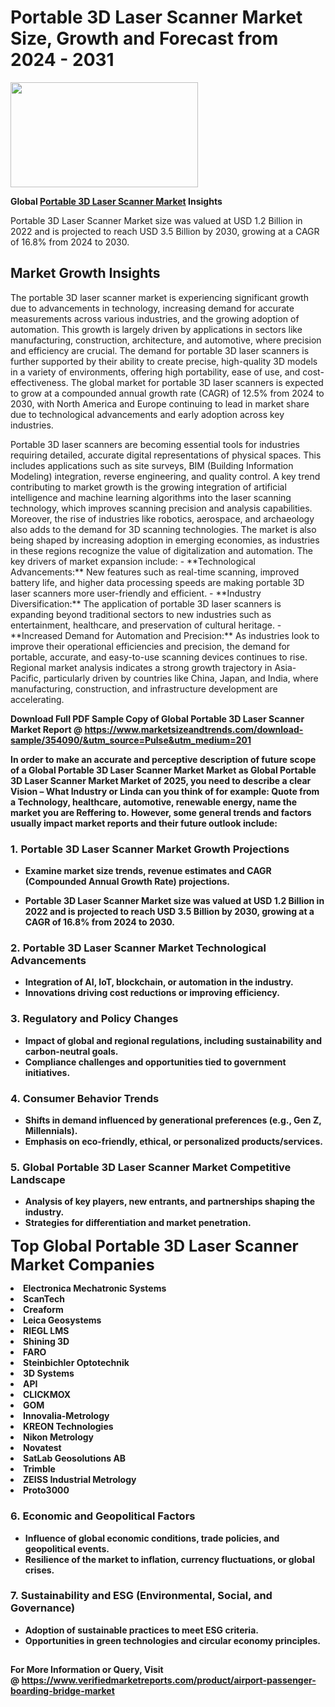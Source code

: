 <H1>Portable 3D Laser Scanner Market Size, Growth and Forecast from 2024 - 2031</H1><img class="aligncenter size-medium wp-image-584254" src="https://thirdeyenews.in/wp-content/uploads/2024/09/Global-Market-Research-300x168.jpeg" alt="" width="300" height="168" /><p><strong>Global&nbsp;<a href="https://www.marketsizeandtrends.com/download-sample/354090/&amp;utm_source=Pulse&amp;utm_medium=201">Portable 3D Laser Scanner Market</a> Insights</strong></p><p>Portable 3D Laser Scanner Market size was valued at USD 1.2 Billion in 2022 and is projected to reach USD 3.5 Billion by 2030, growing at a CAGR of 16.8% from 2024 to 2030.</p><p><h2>Market Growth Insights</h2> <p>The portable 3D laser scanner market is experiencing significant growth due to advancements in technology, increasing demand for accurate measurements across various industries, and the growing adoption of automation. This growth is largely driven by applications in sectors like manufacturing, construction, architecture, and automotive, where precision and efficiency are crucial. The demand for portable 3D laser scanners is further supported by their ability to create precise, high-quality 3D models in a variety of environments, offering high portability, ease of use, and cost-effectiveness. The global market for portable 3D laser scanners is expected to grow at a compounded annual growth rate (CAGR) of 12.5% from 2024 to 2030, with North America and Europe continuing to lead in market share due to technological advancements and early adoption across key industries.</p> <p><strong></strong></p> <p>Portable 3D laser scanners are becoming essential tools for industries requiring detailed, accurate digital representations of physical spaces. This includes applications such as site surveys, BIM (Building Information Modeling) integration, reverse engineering, and quality control. A key trend contributing to market growth is the growing integration of artificial intelligence and machine learning algorithms into the laser scanning technology, which improves scanning precision and analysis capabilities. Moreover, the rise of industries like robotics, aerospace, and archaeology also adds to the demand for 3D scanning technologies. The market is also being shaped by increasing adoption in emerging economies, as industries in these regions recognize the value of digitalization and automation. The key drivers of market expansion include: - **Technological Advancements:** New features such as real-time scanning, improved battery life, and higher data processing speeds are making portable 3D laser scanners more user-friendly and efficient. - **Industry Diversification:** The application of portable 3D laser scanners is expanding beyond traditional sectors to new industries such as entertainment, healthcare, and preservation of cultural heritage. - **Increased Demand for Automation and Precision:** As industries look to improve their operational efficiencies and precision, the demand for portable, accurate, and easy-to-use scanning devices continues to rise. Regional market analysis indicates a strong growth trajectory in Asia-Pacific, particularly driven by countries like China, Japan, and India, where manufacturing, construction, and infrastructure development are accelerating. <p><strong></p><p><span class=""><strong>Download Full PDF Sample Copy of Global Portable 3D Laser Scanner Market Report</strong> @ <a href="https://www.marketsizeandtrends.com/download-sample/354090/&amp;utm_source=Pulse&amp;utm_medium=201" target="_blank">https://www.marketsizeandtrends.com/download-sample/354090/&amp;utm_source=Pulse&amp;utm_medium=201</a></span></p><p>In order to make an accurate and perceptive description of future scope of a Global&nbsp;Portable 3D Laser Scanner Market Market as Global&nbsp;Portable 3D Laser Scanner Market Market of 2025, you need to describe a clear Vision &ndash; What Industry or Linda can you think of for example: Quote from a Technology, healthcare, automotive, renewable energy, name the market you are Reffering to. However, some general trends and factors usually impact market reports and their future outlook include:</p><h3>1.&nbsp;<strong>Portable 3D Laser Scanner Market Growth Projections</strong></h3><ul><li>Examine market size trends, revenue estimates and CAGR (Compounded Annual Growth Rate) projections.</li><li><p>Portable 3D Laser Scanner Market size was valued at USD 1.2 Billion in 2022 and is projected to reach USD 3.5 Billion by 2030, growing at a CAGR of 16.8% from 2024 to 2030.</p></li></ul><h3>2.&nbsp;<strong>Portable 3D Laser Scanner Market Technological Advancements</strong></h3><ul><li>Integration of AI, IoT, blockchain, or automation in the industry.</li><li>Innovations driving cost reductions or improving efficiency.</li></ul><h3>3.&nbsp;<strong>Regulatory and Policy Changes</strong></h3><ul><li>Impact of global and regional regulations, including sustainability and carbon-neutral goals.</li><li>Compliance challenges and opportunities tied to government initiatives.</li></ul><h3>4.&nbsp;<strong>Consumer Behavior Trends</strong></h3><ul><li>Shifts in demand influenced by generational preferences (e.g., Gen Z, Millennials).</li><li>Emphasis on eco-friendly, ethical, or personalized products/services.</li></ul><h3>5.&nbsp;<strong>Global Portable 3D Laser Scanner Market Competitive Landscape</strong></h3><ul><li>Analysis of key players, new entrants, and partnerships shaping the industry.</li><li>Strategies for differentiation and market penetration.</li></ul><p data-pm-slice="1 1 []"><span style="color: inherit; font-family: inherit; font-size: 25px;">Top Global Portable 3D Laser Scanner Market Companies</span></p><div class="" data-test-id=""><p><li>Electronica Mechatronic Systems</li><li> ScanTech</li><li> Creaform</li><li> Leica Geosystems</li><li> RIEGL LMS</li><li> Shining 3D</li><li> FARO</li><li> Steinbichler Optotechnik</li><li> 3D Systems</li><li> API</li><li> CLICKMOX</li><li> GOM</li><li> Innovalia-Metrology</li><li> KREON Technologies</li><li> Nikon Metrology</li><li> Novatest</li><li> SatLab Geosolutions AB</li><li> Trimble</li><li> ZEISS Industrial Metrology</li><li> Proto3000</li></p></div><h3>6.&nbsp;<strong>Economic and Geopolitical Factors</strong></h3><ul><li>Influence of global economic conditions, trade policies, and geopolitical events.</li><li>Resilience of the market to inflation, currency fluctuations, or global crises.</li></ul><h3>7.&nbsp;<strong>Sustainability and ESG (Environmental, Social, and Governance)</strong></h3><ul><li>Adoption of sustainable practices to meet ESG criteria.</li><li>Opportunities in green technologies and circular economy principles.</li></ul><h2><strong style="font-size: 14px;">For More Information or Query, Visit @&nbsp;</strong><a style="background-color: #ffffff; font-size: 14px;" href="https://www.marketsizeandtrends.com/report/portable-3d-laser-scanner-market/" target="_blank">https://www.verifiedmarketreports.com/product/airport-passenger-boarding-bridge-market</a></h2>
